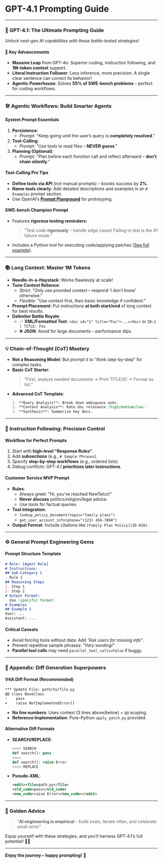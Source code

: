 # **GPT-4.1 Prompting Guide**
---

### 🚀 **GPT-4.1: The Ultimate Prompting Guide**  
*Unlock next-gen AI capabilities with these battle-tested strategies!*

#### **🌟 Key Advancements**  
- **Massive Leap** from GPT-4o: Superior coding, instruction following, and **1M-token context** support.  
- **Literal Instruction Follower**: Less inference, more precision. A single clear sentence can correct its behavior!  
- **Agentic Powerhouse**: Solves **55% of SWE-bench problems** – perfect for coding workflows.  

---

### 🛠️ **Agentic Workflows: Build Smarter Agents**  
#### **System Prompt Essentials**  
1. **Persistence**:  
   - *Prompt*: "Keep going until the user’s query is **completely resolved**."  
2. **Tool-Calling**:  
   - *Prompt*: "Use tools to read files – **NEVER guess**."  
3. **Planning (Optional)**:  
   - *Prompt*: "Plan before each function call and reflect afterward – **don’t chain silently**."  

#### **Tool-Calling Pro Tips**  
- **Define tools via API** (not manual prompts) – boosts success by **2%**.  
- **Name tools clearly**: Add detailed descriptions and examples in an `# Examples` prompt section.  
- Use OpenAI’s **[Prompt Playground](https://platform.openai.com/playground)** for prototyping.  

#### **SWE-bench Champion Prompt**  
- Features **rigorous testing reminders**:  
  > "Test code **rigorously** – handle edge cases! Failing to test is the #1 failure mode."  
- Includes a Python tool for executing code/applying patches ([See full example](#)).  

---

### 📚 **Long Context: Master 1M Tokens**  
- **Needle-in-a-Haystack**: Works flawlessly at scale!  
- **Tune Context Reliance**:  
  - *Strict*: "Only use provided context – respond ‘I don’t know’ otherwise."  
  - *Flexible*: "Use context first, then basic knowledge if confident."  
- **Prompt Placement**: Put instructions **at both start/end** of long context for best results.  
- **Delimiter Battle Royale**:  
  - ✅ **XML/Formatted Text**: `<doc id="1" title="Fox">...</doc>` or `ID:1 | TITLE: Fox`  
  - ❌ **JSON**: Avoid for large documents – performance dips.  

---

### 💡 **Chain-of-Thought (CoT) Mastery**  
- **Not a Reasoning Model**: But prompt it to "think step-by-step" for complex tasks.  
- **Basic CoT Starter**:  
  > "First, analyze needed documents → Print TITLE/ID → Format as list."  
- **Advanced CoT Template**:  
  ```markdown  
  1. **Query Analysis**: Break down ambiguous asks.  
  2. **Context Analysis**: Rate doc relevance [high/medium/low].  
  3. **Synthesis**: Summarize key docs.  
  ```  

---

### 📜 **Instruction Following: Precision Control**  
#### **Workflow for Perfect Prompts**  
1. Start with **high-level "Response Rules"**.  
2. Add **subsections** (e.g., `# Sample Phrases`).  
3. Specify **step-by-step workflows** (e.g., ordered lists).  
4. Debug conflicts: GPT-4.1 **prioritizes later instructions**.  

#### **Customer Service MVP Prompt**  
- **Rules**:  
  - Always greet: "Hi, you’ve reached NewTelco!"  
  - **Never discuss** politics/religion/legal advice.  
  - Use tools for factual queries.  
- **Tool Integration**:  
  - `lookup_policy_document(topic="family plans")`  
  - `get_user_account_info(phone="(123) 456-7890")`  
- **Output Format**: Include citations like `[Family Plan Policy](ID-010)`.  

---

### ⚙️ **General Prompt Engineering Gems**  
#### **Prompt Structure Template**  
```markdown  
# Role: [Agent Role]  
# Instructions:  
## Sub-Category 1  
- Rule 1  
## Reasoning Steps  
1. Step 1  
2. Step 2  
# Output Format:  
- Use [specific format]  
# Examples  
## Example 1  
User: ...  
Assistant: ...  
```  

#### **Critical Caveats**  
- Avoid forcing tools without data: Add *"Ask users for missing info"*.  
- Prevent repetitive sample phrases: *"Vary wording!"*  
- **Parallel tool calls** may need `parallel_tool_calls=False` if buggy.  

---

### 🔧 **Appendix: Diff Generation Superpowers**  
#### **V4A Diff Format (Recommended)**  
```bash  
*** Update File: path/to/file.py  
@@ class BaseClass  
-    pass  
+    raise NotImplementedError()  
```  
- **No line numbers**: Uses context (3 lines above/below) + `@@` scoping.  
- **Reference Implementation**: Pure-Python `apply_patch.py` provided.  

#### **Alternative Diff Formats**  
- **SEARCH/REPLACE**:  
  ```python  
  >>>> SEARCH  
  def search(): pass  
  ====  
  def search(): raise Error  
  <<<< REPLACE  
  ```  
- **Pseudo-XML**:  
  ```xml  
  <edit><file>path.py</file>  
  <old_code>pass</old_code>  
  <new_code>raise Error</new_code></edit>  
  ```  

---

### 💎 **Golden Advice**  
> "**AI engineering is empirical** – build evals, iterate often, and celebrate small wins!"  

Equip yourself with these strategies, and you’ll harness GPT-4.1’s full potential! 🎯✨  

--- 
**Enjoy the journey – happy prompting!** 🚀